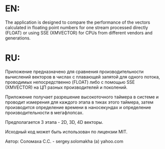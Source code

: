 # EN:
The application is designed to compare the performance of the vectors calculated in floating point numbers for one stream processed directly (FLOAT) or using SSE (XMVECTOR) for CPUs from different vendors and generations.

# RU:
Приложение предназначено для сравнения производительности вычислений векторов в числах с плавающей запятой для одного потока, проводимых непосредственно (FLOAT) либо с помощью SSE (XMVECTOR) на ЦП разных производителей и поколений.

Приложение получает разрешение высокоточного таймера в системе и проводит измерения для каждого этапа в тиках этого таймера, затем производится определение времени в наносекундах и определение производительности в мегафлопсах.

Предполагается 3 этапа - 2D, 3D, 4D векторы.

Исходный код может быть использован по лицензии MIT.
	
Автор: Соломаха С.С. - sergey.solomakha (a) yahoo.com
